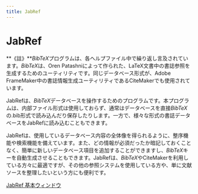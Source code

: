 ```yaml
---
title: JabRef
---
```


# JabRef

**《註》***BibTeX*プログラムは、各ヘルプファイル中で繰り返し言及されています。*BibTeX*は、Oren Patashniによって作られた、LaTeX文書中の書誌参照を生成するためのユーティリティです。同じデータベース形式が、Adobe FrameMaker中の書誌情報生成ユーティリティであるCiteMakerでも使用されています。

JabRefは、*BibTeX*データベースを操作するためのプログラムです。本プログラムは、内部ファイル形式は使用しておらず、通常はデータベースを直接*BibTeX*の.bib形式で読み込んだり保存したりします。一方で、様々な形式の書誌データベースをJabRefに読み込むこともできます。

JabRefは、使用しているデータベース内容の全体像を得られるように、整序機能や検索機能を備えています。また、どの情報が必須だったか暗記しておくことなく、簡単に新しいデータベース項目を追加することができますし、*BibTeX*キーを自動生成させることもできます。JabRefは、*BibTeX*やCiteMakerを利用している方々に最適ですが、その他の参照システムを使用している方や、単に文献ソースを整理したいという方にも便利です。

[JabRef 基本ウィンドウ](BaseFrameHelp)
